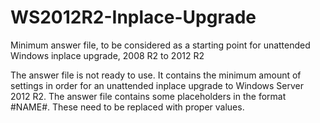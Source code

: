 # WS2012R2-Inplace-Upgrade
Minimum answer file, to be considered as a starting point for unattended Windows inplace upgrade, 2008 R2 to 2012 R2

The answer file is not ready to use. It contains the minimum amount of settings in order for an unattended inplace upgrade to Windows Server 2012 R2. The answer file contains some placeholders in the format #NAME#. These need to be replaced with proper values.

